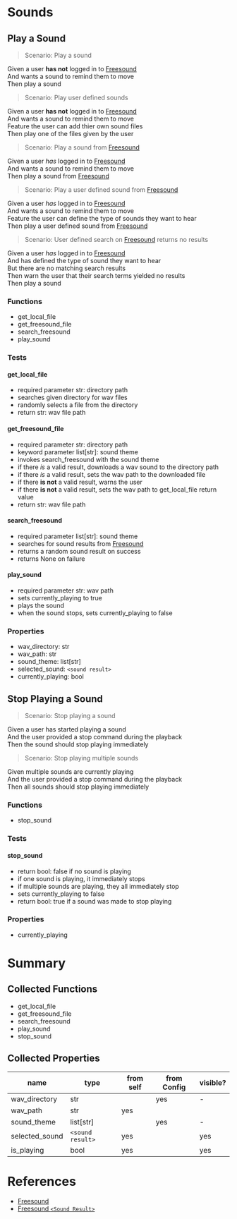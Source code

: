 # Sounds

## Play a Sound

> Scenario: Play a sound

Given a user **has not** logged in to [Freesound](https://freesound.org)  
And wants a sound to remind them to move  
Then play a sound

> Scenario: Play user defined sounds

Given a user **has not** logged in to [Freesound](https://freesound.org)  
And wants a sound to remind them to move  
Feature the user can add thier own sound files  
Then play one of the files given by the user

> Scenario: Play a sound from [Freesound](https://freesound.org)

Given a user _has_ logged in to [Freesound](https://freesound.org)  
And wants a sound to remind them to move  
Then play a sound from [Freesound](https://freesound.org)

> Scenario: Play a user defined sound from [Freesound](https://freesound.org)

Given a user _has_ logged in to [Freesound](https://freesound.org)  
And wants a sound to remind them to move  
Feature the user can define the type of sounds they want to hear  
Then play a user defined sound from [Freesound](https://freesound.org)

> Scenario: User defined search on [Freesound](https://freesound.org) returns no results

Given a user _has_ logged in to [Freesound](https://freesound.org)  
And has defined the type of sound they want to hear  
But there are no matching search results  
Then warn the user that their search terms yielded no results  
Then play a sound

### Functions

- get_local_file
- get_freesound_file
- search_freesound
- play_sound

### Tests

#### get_local_file

- required parameter str: directory path
- searches given directory for wav files
- randomly selects a file from the directory
- return str: wav file path

#### get_freesound_file

- required parameter str: directory path
- keyword parameter list[str]: sound theme
- invokes search_freesound with the sound theme
- if there _is_ a valid result, downloads a wav sound to the directory path
- if there _is_ a valid result, sets the wav path to the downloaded file
- if there **is not** a valid result, warns the user
- if there **is not** a valid result, sets the wav path to get_local_file return value
- return str: wav file path

#### search_freesound

- required parameter list[str]: sound theme
- searches for sound results from [Freesound](https://freesound.org)
- returns a random sound result on success
- returns None on failure

#### play_sound

- required parameter str: wav path
- sets currently_playing to true
- plays the sound
- when the sound stops, sets currently_playing to false

### Properties

- wav_directory: str
- wav_path: str
- sound_theme: list[str]
- selected_sound: `<sound result>`
- currently_playing: bool

## Stop Playing a Sound

> Scenario: Stop playing a sound

Given a user has started playing a sound  
And the user provided a stop command during the playback  
Then the sound should stop playing immediately

> Scenario: Stop playing multiple sounds

Given multiple sounds are currently playing  
And the user provided a stop command during the playback  
Then all sounds should stop playing immediately

### Functions

- stop_sound

### Tests

#### stop_sound

- return bool: false if no sound is playing
- if one sound is playing, it immediately stops
- if multiple sounds are playing, they all immediately stop
- sets currently_playing to false
- return bool: true if a sound was made to stop playing

### Properties

- currently_playing

# Summary

## Collected Functions

- get_local_file
- get_freesound_file
- search_freesound
- play_sound
- stop_sound

## Collected Properties

| name           | type             | from self | from Config | visible? |
| -------------- | ---------------- | --------- | ----------- | -------- |
| wav_directory  | str              |           | yes         | -        |
| wav_path       | str              | yes       |             |          |
| sound_theme    | list[str]        |           | yes         | -        |
| selected_sound | `<sound result>` | yes       |             | yes      |
| is_playing     | bool             | yes       |             | yes      |

# References

- [Freesound](https://freesound.org)
- [Freesound `<Sound Result>`](https://freesound.org/docs/api/resources_apiv2.html#response-sound-list)
